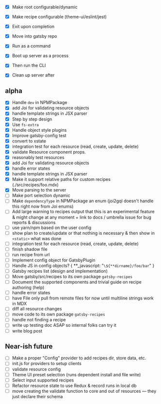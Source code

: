 - [x] Make root configurable/dynamic
- [x] Make recipe configurable (theme-ui/eslint/jest)
- [x] Exit upon completion

- [x] Move into gatsby repo
- [x] Run as a command
- [x] Boot up server as a process
- [x] Then run the CLI
- [x] Clean up server after

## alpha

- [x] Handle `dev` in NPMPackage
- [x] add Joi for validating resource objects
- [x] handle template strings in JSX parser
- [x] Step by step design
- [x] Use `fs-extra`
- [x] Handle object style plugins
- [x] Improve gatsby-config test
- [x] convert to xstate
- [x] integration test for each resource (read, create, update, delete)
- [x] validate Resource component props.
- [x] reasonably test resources
- [x] add Joi for validating resource objects
- [x] handle error states
- [x] handle template strings in JSX parser
- [x] Make it support relative paths for custom recipes (./src/recipes/foo.mdx)
- [x] Move parsing to the server
- [ ] Make port selection dynamic
- [ ] Make `dependencyType` in NPMPackage an enum (joi2gql doesn't handle this right now from Joi enums)
- [ ] Add large warning to recipes output that this is an experimental feature & might change at any moment + link to docs / umbrella issue for bug reports & discussions
- [ ] use yarn/npm based on the user config
- [ ] show plan to create/update or that nothing is necessary & then show in `<static>` what was done
- [ ] integration test for each resource (read, create, update, delete)
- [ ] finish shadow file
- [ ] run recipe from url
- [ ] Implement config object for GatsbyPlugin
- [ ] Handle JS in config objects? { **\_javascript: "`\${**dirname}/foo/bar`" }
- [ ] Gatsby recipes list (design and implementation)
- [ ] Move gatsby/src/recipes to its own package `gatsby-recipes`
- [ ] Document the supported components and trivial guide on recipe authoring (help)
- [ ] handle error states
- [ ] have File only pull from remote files for now until multiline strings work in MDX
- [ ] diff all resource changes
- [ ] move code to its own package `gatsby-recipes`
- [ ] handle not finding a recipe
- [ ] write up testing doc ASAP so internal folks can try it
- [ ] write blog post

## Near-ish future

- [ ] Make a proper "Config" provider to add recipes dir, store data, etc.
- [ ] init.js for providers to setup clients
- [ ] validate resource config
- [ ] Theme UI preset selection (runs dependent install and file write)
- [ ] Select input supported recipes
- [ ] Refactor resource state to use Redux & record runs in local db
- [ ] move creating the validate function to core and out of resources — they just declare their schema

